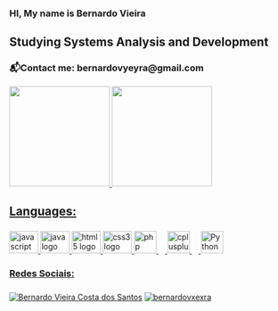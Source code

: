 ### HI, My name is Bernardo Vieira

<h2 align="left">Studying Systems Analysis and Development</h2>
<h3 align="left">📬Contact me: bernardovyeyra@gmail.com</h2>


<div>
    <a href="https://github.com/BernardoVxexra">
    <img height="180em" src="https://github-readme-stats.vercel.app/api?username=BernardoVxexra&show_icons=true&theme=dracula&include_all_commits=true&count_private=true"/>
    <img height="180em" src="https://github-readme-stats.vercel.app/api/top-langs/?username=BernardoVxexra&layout=compact&langs_count=16&theme=dracula"/>
  </div>
        
<h2 align="left">Languages:</h2>

###
<div align="left">
  <img src="https://cdn.jsdelivr.net/gh/devicons/devicon/icons/javascript/javascript-original.svg" height="40" width="52" alt="javascript logo"  />
  <img src="https://cdn.jsdelivr.net/gh/devicons/devicon/icons/java/java-original.svg" height="40" width="52" alt="java logo"  />
  <img src="https://cdn.jsdelivr.net/gh/devicons/devicon/icons/html5/html5-original.svg" height="40" width="52" alt="html5 logo"  />
  <img src="https://cdn.jsdelivr.net/gh/devicons/devicon/icons/css3/css3-original.svg" height="40" width="52" alt="css3 logo"  />
  <img src="https://cdn.jsdelivr.net/gh/devicons/devicon/icons/php/php-original.svg" height="40" alt="php logo"  />
  <img width="12" />
  <img src="https://cdn.jsdelivr.net/gh/devicons/devicon/icons/cplusplus/cplusplus-original.svg" height="40" alt="cplusplus logo"  />
  <img width="12" />
  <img src= https://icongr.am/devicon/python-original.svg?size=128&color=currentColor" height="40" alt="Python logo" />
</div>

<h3 align="left">Redes Sociais:</ h3>

###
<div align="left">
<a href="https://www.linkedin.com/in/bernardo-vieira-b824982bb/" target="blank"><img align="center" src="https://img.shields.io/badge/LinkedIn-0077B5?style=for-the-badge&logo=linkedin&logoColor=white" alt="Bernardo Vieira Costa dos Santos"  /></a>
<a href="https://www.instagram.com/bernardovxexra/" target="blank"><img align="center" src="https://img.shields.io/badge/Instagram-E4405F?style=for-the-badge&logo=instagram&logoColor=white" alt="bernardovxexra"  /></a>
</div>


